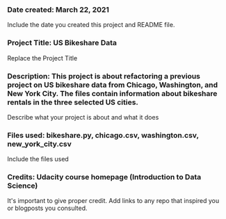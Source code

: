 ### Date created: March 22, 2021
Include the date you created this project and README file.

### Project Title: US Bikeshare Data
Replace the Project Title

### Description: This project is about refactoring a previous project on US bikeshare data from Chicago, Washington, and New York City. The files contain information about bikeshare rentals in the three  selected US cities.
Describe what your project is about and what it does

### Files used: bikeshare.py, chicago.csv, washington.csv, new_york_city.csv
Include the files used

### Credits: Udacity course homepage (Introduction to Data Science)
It's important to give proper credit. Add links to any repo that inspired you or blogposts you consulted.
